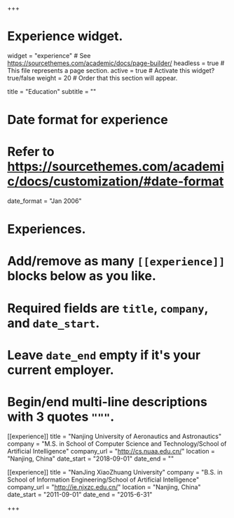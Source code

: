 +++
# Experience widget.
widget = "experience"  # See https://sourcethemes.com/academic/docs/page-builder/
headless = true  # This file represents a page section.
active = true  # Activate this widget? true/false
weight = 20  # Order that this section will appear.

title = "Education"
subtitle = ""

# Date format for experience
#   Refer to https://sourcethemes.com/academic/docs/customization/#date-format
date_format = "Jan 2006"

# Experiences.
#   Add/remove as many `[[experience]]` blocks below as you like.
#   Required fields are `title`, `company`, and `date_start`.
#   Leave `date_end` empty if it's your current employer.
#   Begin/end multi-line descriptions with 3 quotes `"""`.
[[experience]]
  title = "Nanjing University of Aeronautics and Astronautics"
  company = "M.S. in School of Computer Science and Technology/School of Artificial Intelligence"
  company_url = "http://cs.nuaa.edu.cn/"
  location = "Nanjing, China"
  date_start = "2018-09-01"
  date_end = ""

[[experience]]
  title = "NanJing XiaoZhuang University"
  company = "B.S. in School of Information Engineering/School of Artificial Intelligence"
  company_url = "http://ie.njxzc.edu.cn/"
  location = "Nanjing, China"
  date_start = "2011-09-01"
  date_end = "2015-6-31"

+++
